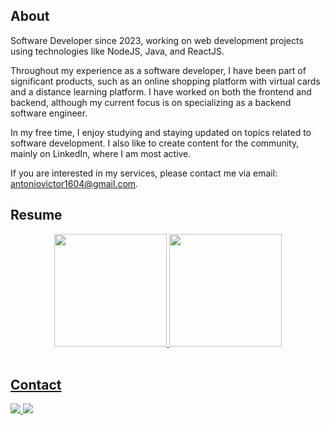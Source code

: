 ## About

Software Developer since 2023, working on web development projects using technologies like NodeJS, Java, and ReactJS.

Throughout my experience as a software developer, I have been part of significant products, such as an online shopping platform with virtual cards and a distance learning platform. I have worked on both the frontend and backend, although my current focus is on specializing as a backend software engineer.

In my free time, I enjoy studying and staying updated on topics related to software development. I also like to create content for the community, mainly on LinkedIn, where I am most active.

If you are interested in my services, please contact me via email: antoniovictor1604@gmail.com.


## Resume

<div align="center">
  <a href="https://github.com/DevVictor19">
  <img height="180em" src="https://github-readme-stats.vercel.app/api?username=DevVictor19&show_icons=true&theme=tokyonight&include_all_commits=true&count_private=true"/>
  <img height="180em" src="https://github-readme-stats.vercel.app/api/top-langs/?username=DevVictor19&layout=compact&langs_count=7&theme=tokyonight"/>
</div>
<br>
  
## Contact
  <div> 
    <a href = "mailto:antoniovictor1604@gmail.com">
      <img src="https://img.shields.io/badge/-Gmail-%23333?style=for-the-badge&logo=gmail&logoColor=white" target="_blank">
    </a>
    <a href="https://br.linkedin.com/in/antonio-victor-borges-4a2852228" target="_blank">
      <img src="https://img.shields.io/badge/-LinkedIn-%230077B5?style=for-the-badge&logo=linkedin&logoColor=white" target="_blank">
    </a> 
  </div>
<br>
